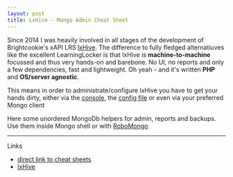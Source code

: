 ```yaml
---
layout: post
title: LxHive - Mongo Admin Cheat Sheet
---
```


Since 2014 I was heavily involved in all stages of the development of Brightcookie's xAPI LRS [lxHive](https://github.com/Brightcookie/lxHive).
The difference to fully fledged alternatiuves like the excellent LearningLocker is that lxHive is **machine-to-machine** focussed and thus very hands-on and barebone. No UI, no reports and only a few dependencies, fast and lightweight. Oh yeah - and it's written **PHP** and **OS/server agnostic**.

This means in order to administrate/configure lxHive you have to get your hands dirty, either via the [console](https://github.com/Brightcookie/lxHive/wiki/Using-the-X-console), the [config file](https://github.com/Brightcookie/lxHive/blob/master/src/xAPI/Config/Templates/Config.yml) or even via your preferred Mongo client

Here some unordered MongoDb helpers for admin, reports and backups. Use them inside Mongo shell or with [RoboMongo](https://robomongo.org/)

<script src="https://gist.github.com/RoboSparrow/5aa343fd1c582801e0b161a5899fd39c.js"></script>

---

Links

* [direct link to cheat sheets](https://gist.github.com/RoboSparrow/5aa343fd1c582801e0b161a5899fd39c)
* [lxHive](https://github.com/Brightcookie/lxHive)
